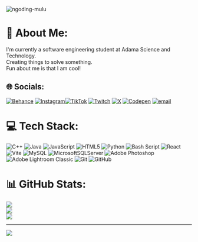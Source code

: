 


![ngoding-mulu](https://github.com/user-attachments/assets/f11eee58-4dbb-4dcf-8a58-4dc590c06216)





# 💫 About Me:
I'm currently a software engineering student at Adama Science and Technology.<br>Creating things to solve something.<br>Fun about me is that I am cool!


## 🌐 Socials:
[![Behance](https://img.shields.io/badge/Behance-1769ff?logo=behance&logoColor=white)](https://behance.net/joelorbit) [![Instagram](https://img.shields.io/badge/Instagram-%23E4405F.svg?logo=Instagram&logoColor=white)](https://instagram.com/joelorbit )[![TikTok](https://img.shields.io/badge/TikTok-%23000000.svg?logo=TikTok&logoColor=white)](https://tiktok.com/@joeloribt) [![Twitch](https://img.shields.io/badge/Twitch-%239146FF.svg?logo=Twitch&logoColor=white)](https://twitch.tv/eyuelhat) [![X](https://img.shields.io/badge/X-black.svg?logo=X&logoColor=white)](https://x.com/joelorbit) [![Codepen](https://img.shields.io/badge/Codepen-000000?logo=codepen&logoColor=white)](https://codepen.io/joelorbit) [![email](https://img.shields.io/badge/Email-D14836?logo=gmail&logoColor=white)](mailto:abitieyuel@gmail.com) 

# 💻 Tech Stack:
![C++](https://img.shields.io/badge/c++-%2300599C.svg?style=for-the-badge&logo=c%2B%2B&logoColor=white) ![Java](https://img.shields.io/badge/java-%23ED8B00.svg?style=for-the-badge&logo=openjdk&logoColor=white) ![JavaScript](https://img.shields.io/badge/javascript-%23323330.svg?style=for-the-badge&logo=javascript&logoColor=%23F7DF1E) ![HTML5](https://img.shields.io/badge/html5-%23E34F26.svg?style=for-the-badge&logo=html5&logoColor=white) ![Python](https://img.shields.io/badge/python-3670A0?style=for-the-badge&logo=python&logoColor=ffdd54) ![Bash Script](https://img.shields.io/badge/bash_script-%23121011.svg?style=for-the-badge&logo=gnu-bash&logoColor=white) ![React](https://img.shields.io/badge/react-%2320232a.svg?style=for-the-badge&logo=react&logoColor=%2361DAFB) ![Vite](https://img.shields.io/badge/vite-%23646CFF.svg?style=for-the-badge&logo=vite&logoColor=white) ![MySQL](https://img.shields.io/badge/mysql-4479A1.svg?style=for-the-badge&logo=mysql&logoColor=white) ![MicrosoftSQLServer](https://img.shields.io/badge/Microsoft%20SQL%20Server-CC2927?style=for-the-badge&logo=microsoft%20sql%20server&logoColor=white) ![Adobe Photoshop](https://img.shields.io/badge/adobe%20photoshop-%2331A8FF.svg?style=for-the-badge&logo=adobe%20photoshop&logoColor=white) ![Adobe Lightroom Classic](https://img.shields.io/badge/Adobe%20Lightroom%20Classic-31A8FF.svg?style=for-the-badge&logo=Adobe%20Lightroom%20Classic&logoColor=white) ![Git](https://img.shields.io/badge/git-%23F05033.svg?style=for-the-badge&logo=git&logoColor=white) ![GitHub](https://img.shields.io/badge/github-%23121011.svg?style=for-the-badge&logo=github&logoColor=white)
# 📊 GitHub Stats:
![](https://github-readme-stats.vercel.app/api?username=joelorbit&theme=dark&hide_border=false&include_all_commits=false&count_private=false)<br/>
![](https://nirzak-streak-stats.vercel.app/?user=joelorbit&theme=dark&hide_border=false)<br/>
![](https://github-readme-stats.vercel.app/api/top-langs/?username=joelorbit&theme=dark&hide_border=false&include_all_commits=false&count_private=false&layout=compact)

---
[![](https://visitcount.itsvg.in/api?id=joelorbit&icon=0&color=0)](https://visitcount.itsvg.in)


